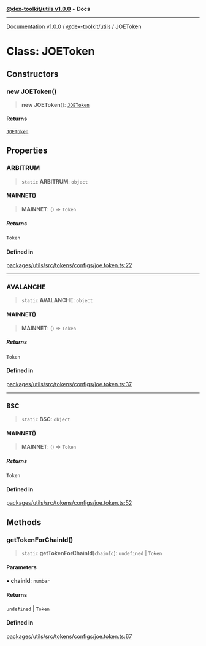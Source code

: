 [**@dex-toolkit/utils v1.0.0**](../README.md) • **Docs**

***

[Documentation v1.0.0](../../../packages.md) / [@dex-toolkit/utils](../README.md) / JOEToken

# Class: JOEToken

## Constructors

### new JOEToken()

> **new JOEToken**(): [`JOEToken`](JOEToken.md)

#### Returns

[`JOEToken`](JOEToken.md)

## Properties

### ARBITRUM

> `static` **ARBITRUM**: `object`

#### MAINNET()

> **MAINNET**: () => `Token`

##### Returns

`Token`

#### Defined in

[packages/utils/src/tokens/configs/joe.token.ts:22](https://github.com/niZmosis/dex-toolkit/blob/3d8b41b44787b30fbea5de3ab4737662ffb61bc8/packages/utils/src/tokens/configs/joe.token.ts#L22)

***

### AVALANCHE

> `static` **AVALANCHE**: `object`

#### MAINNET()

> **MAINNET**: () => `Token`

##### Returns

`Token`

#### Defined in

[packages/utils/src/tokens/configs/joe.token.ts:37](https://github.com/niZmosis/dex-toolkit/blob/3d8b41b44787b30fbea5de3ab4737662ffb61bc8/packages/utils/src/tokens/configs/joe.token.ts#L37)

***

### BSC

> `static` **BSC**: `object`

#### MAINNET()

> **MAINNET**: () => `Token`

##### Returns

`Token`

#### Defined in

[packages/utils/src/tokens/configs/joe.token.ts:52](https://github.com/niZmosis/dex-toolkit/blob/3d8b41b44787b30fbea5de3ab4737662ffb61bc8/packages/utils/src/tokens/configs/joe.token.ts#L52)

## Methods

### getTokenForChainId()

> `static` **getTokenForChainId**(`chainId`): `undefined` \| `Token`

#### Parameters

• **chainId**: `number`

#### Returns

`undefined` \| `Token`

#### Defined in

[packages/utils/src/tokens/configs/joe.token.ts:67](https://github.com/niZmosis/dex-toolkit/blob/3d8b41b44787b30fbea5de3ab4737662ffb61bc8/packages/utils/src/tokens/configs/joe.token.ts#L67)
